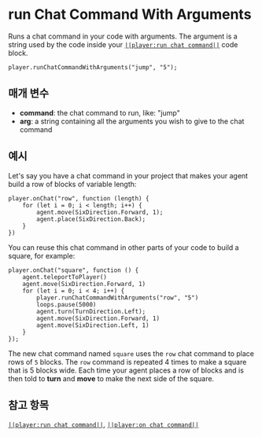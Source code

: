 # run Chat Command With Arguments

Runs a chat command in your code with arguments. The argument is a string used by the code inside your [`||player:run chat command||`](/reference/player/run-chat-command) code block.

```sig
player.runChatCommandWithArguments("jump", "5");
```

## 매개 변수

* **command**: the chat command to run, like: "jump"
* **arg**: a string containing all the arguments you wish to give to the chat command

## 예시

Let's say you have a chat command in your project that makes your agent build a row of blocks of variable length:

```blocks
player.onChat("row", function (length) {
    for (let i = 0; i < length; i++) {
        agent.move(SixDirection.Forward, 1);
        agent.place(SixDirection.Back);
    }
})
```

You can reuse this chat command in other parts of your code to build a square, for example:

```blocks
player.onChat("square", function () {
    agent.teleportToPlayer()
    agent.move(SixDirection.Forward, 1)
    for (let i = 0; i < 4; i++) {
        player.runChatCommandWithArguments("row", "5")
        loops.pause(5000)
        agent.turn(TurnDirection.Left);
        agent.move(SixDirection.Forward, 1)
        agent.move(SixDirection.Left, 1)
    }
});
```

The new chat command named `square` uses the `row` chat command to place rows of `5` blocks. The `row` command is repeated 4 times to make a square that is 5 blocks wide. Each time your agent places a row of blocks and is then told to **turn** and **move** to make the next side of the square.

## 참고 항목

[`||player:run chat command||`](/reference/player/run-chat-command), [`||player:on chat command||`](/reference/player/on-chat-command)